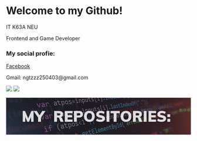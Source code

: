<h1>Welcome to my Github!</h1>

<div>
    <p>IT K63A NEU</p>
    <p>Frontend and Game Developer</p>
</div>

<div>
    <h3>My social profie:</h3>
    <a href="fb.com/ngtzzz">Facebook</a>
    <p>Gmail: ngtzzz250403@gmail.com</p>
</div>


<div>
    <img src='https://github-readme-stats.vercel.app/api?username=anhtuanzzz&show_icons=true&theme=gotham' height="200em" />
    <img src="https://github-readme-stats.vercel.app/api/top-langs/?username=anhtuanzzz&layout=compact&theme=gotham" height="200em" />
</div>


![Image](projects.png "project")
